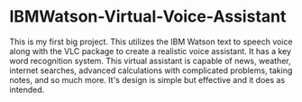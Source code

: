 # IBMWatson-Virtual-Voice-Assistant
This is my first big project. This utilizes the IBM Watson text to speech voice along with the VLC package to create a realistic voice assistant. It has a key word recognition system. This virtual assistant is capable of news, weather, internet searches, advanced calculations with complicated problems, taking notes, and so much more. It's design is simple but effective and it does as intended. 
